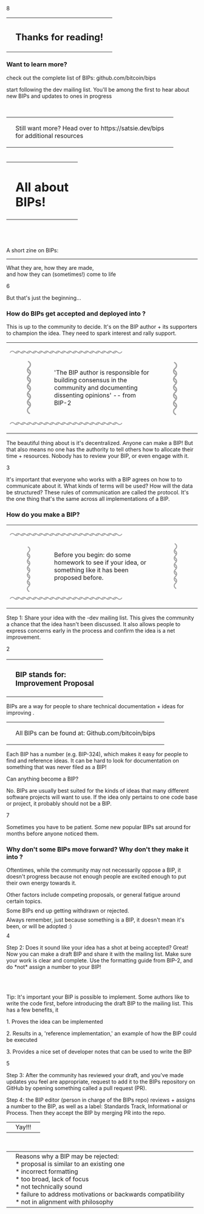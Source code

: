 <zine-page class='left'>
  <page-num>
    8
  </page-num>
  <table class='contents-centered'>
    <tr>
      <td>
        <small-splash-left />
      </td>
      <td>
        <h2>
          Thanks for reading!
        </h2>
      </td>
      <td>
        <small-splash-right />
      </td>
    </tr>
  </table>
  <h3>
    Want to learn more?
  </h3>
  <p class='text-left'>
    <arrow-right class='first' />
    check out the complete list of BIPs:
    github.com/bitcoin/bips
  </p>
  <p class='text-left'>
    <arrow-right class='second' />
    start following the <bitcoin></bitcoin>
    dev mailing list. You'll be among the
    first to hear about new BIPs and updates
    to ones in progress
  </p>
  <br />
  <div class='squiggly squiggly-1'></div>
  <div class='squiggly squiggly-2'></div>
  <table>
    <tr>
      <td>
        <div class='x-small squiggly-vert squiggly-vert-1'></div>
        <div class='x-small squiggly-vert squiggly-vert-2'></div>
      </td>
      <td>
        <p class='text-center'>
          Still want more? Head over to 
          https://satsie.dev/bips
          <br />
          for additional resources
        </p>
      </td>
      <td>
        <div class='x-small squiggly-vert squiggly-vert-1'></div>
        <div class='x-small squiggly-vert squiggly-vert-2'></div>
      </td>
    </tr>
  </table>
  <div class='squiggly squiggly-1'></div>
  <div class='squiggly squiggly-2'></div>
</zine-page>

<zine-page class='right'>
  <table style='margin: 1cm auto;'>
    <tr>
      <td class='lean'>
        <splash-left />
      </td>
      <td>
        <h1 class='contents-centerd'>
          All about
          <br />
          BIPs!
        </h1>
      </td>
      <td class='lean'>
        <splash-left class='background-mirrored'/>
      </td>
    </tr>
  </table>
  <br />
  <br />
  A short zine on BIPs:
  <hr />
  <p class='text-center'>
    What they are, how they are made,
    <br />
    and how they can (sometimes!) come to life
  </p>
</zine-page>

<zine-page class='left'>
  <page-num>
    6
  </page-num>
  <p class='text-center'>
    But that's just the beginning...
    <br />
    <h3 class='lean'>
      How do BIPs get accepted and deployed
      into <bitcoin></bitcoin>?
    </h3>
  </p>
  <p>
    This is up to the community to decide. It's on the BIP
    author + its supporters to champion the idea. They need
    to spark interest and rally support.
  </p>
  <table class='contents-centered'>
    <tr style='margin: auto 0;'>
      <td
        class='lean seamless'
        colspan='3'
        style='font-size: .72cm; letter-spacing: -.32cm; opacity: .4; transform: translate(-1.2%);'
        >
        ～～～～～～～～～～～～～～～～～～～
      </td>
    </tr>
    <tr class='lean'>
      <td
        class='lean seamless'
        style='font-size: .72cm; letter-spacing: -.32cm; opacity: .4; transform: rotate(90deg) scale(1.4) translate(-6%);'
        >
        〜〜〜〜〜〜
      </td>
      <td class='lean seamless'>
        <p class='lean'>
          'The BIP author is responsible for building consensus
          in the community and documenting dissenting opinions'
          -- from BIP-2
        </p>
      </td>
      <td
        class='lean seamless'
        style='font-size: .72cm; letter-spacing: -.32cm; opacity: .4; transform: rotate(-90deg) scale(1.4) translate(-6%);'
        >
        〜〜〜〜〜〜
      </td>
    </tr>
    <tr class='lean'>
      <td
        class='lean seamless'
        colspan='3'
        style='font-size: .72cm; letter-spacing: -.32cm; opacity: .4; transform: translate(-1.2%);'
        >
        ～～～～～～～～～～～～～～～～～～～
      </td>
    </tr>
  </table>
  <p>
    The beautiful thing about <bitcoin></bitcoin> is it's
    decentralized. Anyone can make a BIP! But that also means
    no one has the authority to tell others how to allocate
    their time + resources. Nobody has to review your BIP,
    or even engage with it.
  </p>
</zine-page>

<zine-page class='right'>
  <page-num>
    3
  </page-num>
  <p>
    It's important that everyone who works
    with a BIP agrees on how to to communicate
    about it. What kinds of terms will be used?
    How will the data be structured? These rules
    of communication are called the protocol.
    It's the one thing that's the same across all
    implementations of a BIP.
  </p>
  <h3 class='lean'>
    How do you make a BIP?
  </h3>
  <table class='contents-centered'>
    <tr style='margin: auto 0;'>
      <td
        class='lean seamless'
        colspan='3'
        style='font-size: .72cm; letter-spacing: -.32cm; opacity: .4; transform: translate(-1.2%);'
        >
        ～～～～～～～～～～～～～～～～～～～
      </td>
    </tr>
    <tr class='lean'>
      <td
        class='lean seamless'
        style='font-size: .72cm; letter-spacing: -.32cm; opacity: .4; transform: rotate(-90deg) scale(1.2) translate(-10%);'
        >
        〜〜〜〜〜〜
      </td>
      <td class='lean seamless'>
        <p class='lean'>
          Before you begin: do some homework to see if your idea,
          or something like it has been proposed before.
        </p>
      </td>
      <td
        class='lean seamless'
        style='font-size: .72cm; letter-spacing: -.32cm; opacity: .4; transform: rotate(90deg) scale(1.2) translate(-6%);'
        >
        〜〜〜〜〜〜
      </td>
    </tr>
    <tr class='lean'>
      <td
        class='lean seamless'
        colspan='3'
        style='font-size: .72cm; letter-spacing: -.32cm; opacity: .4; transform: translate(-1.2%);'
        >
        ～～～～～～～～～～～～～～～～～～～
      </td>
    </tr>
  </table>
  <p>
    Step 1: Share your idea with the <bitcoin></bitcoin>-dev mailing list.
    This gives the community a chance that the idea hasn't been
    discussed. It also allows people to express concerns early
    in the process and confirm the idea is a net improvement.
  </p>
</zine-page>

<zine-page class='left'>
  <page-num>
    2
  </page-num>
  <table class='contents-centered' style='margin-top: .5cm;'>
    <tr>
      <td>
        <small-splash-left></small-splash-left>
      </td>
      <td>
        <h3 class='text-center'>
          BIP stands for:
          <br />
          <bitcoin></bitcoin> Improvement Proposal
        </h3>
      </td>
      <td>
        <small-splash-right></small-splash-right>
      </td>
    </tr>
  </table>
  <p style='margin-top: 0; padding-top: 0;'>
    BIPs are a way for people to share technical documentation
    + ideas for improving <bitcoin></bitcoin>.
  </p>
  <div class='squiggly squiggly-1'></div>
  <div class='squiggly squiggly-2'></div>
  <table>
    <tr>
      <td>
        <div class='x-small squiggly-vert squiggly-vert-1'></div>
        <div class='x-small squiggly-vert squiggly-vert-2'></div>
      </td>
      <td>
        <p class='text-center'>
          All BIPs can be found at:
          Github.com/bitcoin/bips
        </p>
      </td>
      <td>
        <div class='x-small squiggly-vert squiggly-vert-1'></div>
        <div class='x-small squiggly-vert squiggly-vert-2'></div>
      </td>
    </tr>
  </table>
  <div class='squiggly squiggly-1'></div>
  <div class='squiggly squiggly-2'></div>
  <p class='text-small'>
    Each BIP has a number (e.g. BIP-324), which makes it easy
    for people to find and reference ideas. It can be hard to
    look for documentation on something that was never filed
    as a BIP!
  </p>
  <p class='text-center'>
    Can anything become a BIP?
  </p>
  <p class='text-small'>
    No. BIPs are usually best suited for the kinds of ideas
    that many different software projects will want to use.
    If the idea only pertains to one code base or project,
    it probably should not be a BIP.
  </p>
</zine-page>

<zine-page class='right'>
  <page-num>
    7
  </page-num>
  <br />
  <p class='text-center'>
    Sometimes you have to be patient. Some new
    popular BIPs sat around for months before
    anyone noticed them.
  </p>
  <h3>
    Why don't some BIPs move forward? Why don't
    they make it into <bitcoin></bitcoin>?
  </h3>
  <p>
    Oftentimes, while the community may not 
    necessarily oppose a BIP, it doesn't progress
    because not enough people are excited enough
    to put their own energy towards it.
  </p>
  <p class='text-center' style='margin: .2cm 0;'>
    Other factors include competing proposals, or
    general fatigue around certain topics.
  </p>
  <p class='text-center' style='margin: .2cm 0;'>
    Some BIPs end up getting withdrawn or rejected.
  </p>
  <p class='text-center' style='margin: .2cm 0;'>
    Always remember, just because something is a BIP,
    it doesn't mean it's been, or will be adopted :)
  </p>
</zine-page>

<zine-page class='left'>
  <page-num>
    4
  </page-num>
  <p>
    Step 2: Does it sound like your idea has a shot
    at being accepted? Great! Now you can make a draft
    BIP and share it with the mailing list. Make sure
    your work is clear and complete. Use the formatting
    guide from BIP-2, and do *not* assign a number to
    your BIP!
  </p>
  <br />
  <div class='squiggly squiggly-1'></div>
  <div class='squiggly squiggly-2'></div>
  <br />
  <p>
    Tip: It's important your BIP is possible to implement.
    Some authors like to write the code first, before
    introducing the draft BIP to the mailing list.
    This has a few benefits, it
  </p>
  <p class='text-left'>
    1. Proves the idea can be implemented
  </p>
  <p class='text-left'>
    2. Results in a, 'reference implementation,' an example
    of how the BIP could be executed
  </p>
  <p class='text-left'>
    3. Provides a nice set of developer notes that can be
    used to write the BIP
  </p>
</zine-page>

<zine-page class='right'>
  <page-num>
    5
  </page-num>
  <p>
    Step 3: After the community has reviewed your
    draft, and you've made updates you feel are
    appropriate, request to add it to the BIPs
    repository on GitHub by opening something
    called a pull request (PR).
  </p>
  <p>
    Step 4: the BIP editor (person in charge of the
    BIPs repo) reviews + assigns a number to the 
    BIP, as well as a label: Standards Track,
    Informational or Process. Then they accept the
    BIP by merging PR into the repo.
  </p>
  <table class='contents-centered'>
    <tr>
      <td>
        <small-splash-left></small-splash-left>
      </td>
      <td>
        Yay!!!
      </td>
      <td>
        <small-splash-right></small-splash-right>
      </td>
    </tr>
  </table>
  <br />
  <div class='squiggly squiggly-1'></div>
  <div class='squiggly squiggly-2'></div>
  <table>
    <tr>
      <td>
        <div class='large squiggly-vert squiggly-vert-1'></div>
        <div class='large squiggly-vert squiggly-vert-2'></div>
      </td>
      <td class='text-left text-small'>
        Reasons why a BIP may be rejected:
        <br />
        * proposal is similar to an existing one
        <br />
        * incorrect formatting
        <br />
        * too broad, lack of focus
        <br />
        * not technically sound
        <br />
        * failure to address motivations or backwards compatibility
        <br />
        * not in alignment with <bitcoin></bitcoin> philosophy
        <br />
      </td>
      <td>
        <div class='large squiggly-vert squiggly-vert-1'></div>
        <div class='large squiggly-vert squiggly-vert-2'></div>
      </td>
    </tr>
  </table>
  <div class='squiggly squiggly-1'></div>
  <div class='squiggly squiggly-2'></div>
</zine-page>
